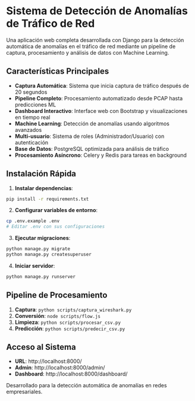 # Sistema de Detección de Anomalías de Tráfico de Red

Una aplicación web completa desarrollada con Django para la detección automática de anomalías en el tráfico de red mediante un pipeline de captura, procesamiento y análisis de datos con Machine Learning.

## Características Principales

- **Captura Automática**: Sistema que inicia captura de tráfico después de 20 segundos
- **Pipeline Completo**: Procesamiento automatizado desde PCAP hasta predicciones ML
- **Dashboard Interactivo**: Interface web con Bootstrap y visualizaciones en tiempo real
- **Machine Learning**: Detección de anomalías usando algoritmos avanzados
- **Multi-usuario**: Sistema de roles (Administrador/Usuario) con autenticación
- **Base de Datos**: PostgreSQL optimizada para análisis de tráfico
- **Procesamiento Asíncrono**: Celery y Redis para tareas en background

## Instalación Rápida

1. **Instalar dependencias**:
```bash
pip install -r requirements.txt
```

2. **Configurar variables de entorno**:
```bash
cp .env.example .env
# Editar .env con sus configuraciones
```

3. **Ejecutar migraciones**:
```bash
python manage.py migrate
python manage.py createsuperuser
```

4. **Iniciar servidor**:
```bash
python manage.py runserver
```

## Pipeline de Procesamiento

1. **Captura**: `python scripts/captura_wireshark.py`
2. **Conversión**: `node scripts/flow.js`
3. **Limpieza**: `python scripts/procesar_csv.py`
4. **Predicción**: `python scripts/predecir_csv.py`

## Acceso al Sistema

- **URL**: http://localhost:8000/
- **Admin**: http://localhost:8000/admin/
- **Dashboard**: http://localhost:8000/dashboard/

Desarrollado para la detección automática de anomalías en redes empresariales.

